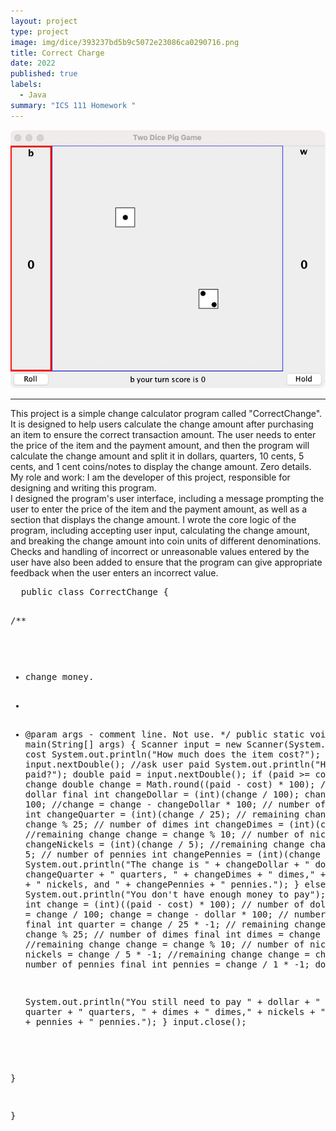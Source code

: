 ```yaml
---
layout: project
type: project
image: img/dice/393237bd5b9c5072e23086ca0290716.png
title: Correct Charge
date: 2022
published: true
labels:
  - Java
summary: "ICS 111 Homework "
---
```

<img class="img-fluid" src="../img/dice/9a826b3959b4b6f1eb2343683995728.png">
<hr>
This project is a simple change calculator program called "CorrectChange". It is designed to help users calculate the change amount after purchasing an item to ensure the correct transaction amount. The user needs to enter the price of the item and the payment amount, and then the program will calculate the change amount and split it in dollars, quarters, 10 cents, 5 cents, and 1 cent coins/notes to display the change amount. Zero details.
<br>
My role and work:
I am the developer of this project, responsible for designing and writing this program.
<br>
I designed the program's user interface, including a message prompting the user to enter the price of the item and the payment amount, as well as a section that displays the change amount. I wrote the core logic of the program, including accepting user input, calculating the change amount, and breaking the change amount into coin units of different denominations. Checks and handling of incorrect or unreasonable values entered by the user have also been added to ensure that the program can give appropriate feedback when the user enters an incorrect value.
<pre>
  public class CorrectChange {

  /**
   *  change money.
   *  
   * @param args - comment line. Not use.
   */
  public static void main(String[] args) {
    Scanner input = new Scanner(System.in);
    //ask user cost
    System.out.println("How much does the item cost?");
    double cost = input.nextDouble();
    //ask user paid
    System.out.println("How much was paid?");
    double paid = input.nextDouble();
    if (paid >= cost) {
      // the change
      double change = Math.round((paid - cost) * 100);
      // number of dollar
      final int changeDollar = (int)(change / 100);
      change = change % 100;
      //change = change - changeDollar * 100;
      // number of quarter
      final int changeQuarter = (int)(change / 25);
      // remaining change
      change = change % 25;
      // number of dimes
      int changeDimes = (int)(change / 10);
      //remaining change
      change = change % 10;
      // number of nickels
      int changeNickels = (int)(change / 5);
      //remaining change
      change = change % 5;
      // number of pennies
      int changePennies = (int)(change / 1);
      System.out.println("The change is " 
          + changeDollar 
          + " dollars, " + changeQuarter + " quarters, " 
          + changeDimes + " dimes," 
          + changeNickels + " nickels, and " + changePennies + " pennies.");
    } else {
      System.out.println("You don't have enough money to pay");
      // the change
      int change = (int)((paid - cost) * 100);
      // number of dollar
      int dollar = change / 100;
      change = change - dollar * 100;
      // number of quarter
      final int quarter = change / 25 * -1;
      // remaining change
      change = change % 25;
      // number of dimes
      final int dimes =  change / 10 * -1;
      //remaining change
      change = change % 10;
      // number of nickels
      final int nickels = change / 5 * -1;
      //remaining change
      change = change % 5;
      // number of pennies
      final int pennies = change / 1 * -1;
      dollar *= -1;
      
      System.out.println("You still need to pay " 
          + dollar 
          + " dollars, " + quarter + " quarters, " 
          + dimes + " dimes," 
          + nickels + " nickels, and " + pennies + " pennies.");
    }
    input.close();
    
    
  }

}
</pre>

